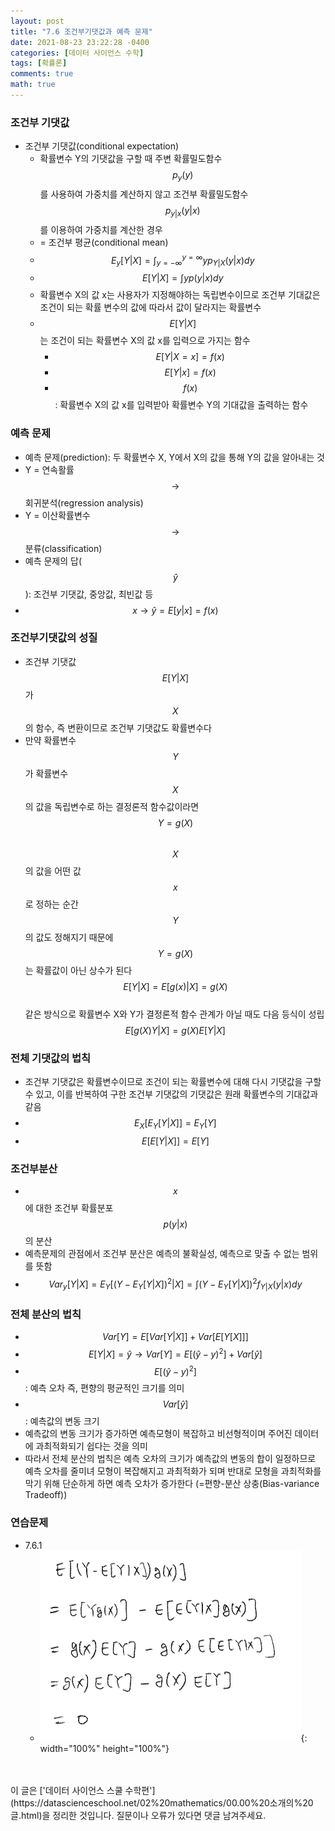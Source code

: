```yaml
---
layout: post
title: "7.6 조건부기댓값과 예측 문제"
date: 2021-08-23 23:22:28 -0400
categories: [데이터 사이언스 수학]
tags: [확률론]
comments: true
math: true
---
```


### 조건부 기댓값
- 조건부 기댓값(conditional expectation)
    - 확률변수 Y의 기댓값을 구할 때 주변 확률밀도함수 $$p_y(y)$$ 를 사용하여 가중치를 계산하지 않고 조건부 확률밀도함수 $$p_{y \vert x}(y \vert x)$$ 를 이용하여 가중치를 계산한 경우
    - = 조건부 평균(conditional mean)
    - $$E_y[Y \vert X] = \int_{y=- \infty}^{y=\infty} yp_{Y \vert X}(y \vert x)dy$$
    - $$E[Y \vert X] = \int yp(y \vert x)dy$$
    - 확률변수 X의 값 x는 사용자가 지정해야하는 독립변수이므로 조건부 기대값은 조건이 되는 확률 변수의 값에 따라서 값이 달라지는 확률변수
    - $$E[Y \vert X]$$ 는 조건이 되는 확률변수 X의 값 x를 입력으로 가지는 함수
        - $$E[Y \vert X = x] = f(x)$$
        - $$E[Y \vert x] = f(x)$$
        - $$f(x)$$: 확률변수 X의 값 x를 입력받아 확률변수 Y의 기대값을 출력하는 함수

### 예측 문제
- 예측 문제(prediction): 두 확률변수 X, Y에서 X의 값을 통해 Y의 값을 알아내는 것
- Y = 연속활률 $$\rightarrow$$ 회귀분석(regression analysis)
- Y = 이산확률변수 $$\rightarrow$$ 분류(classification)
- 예측 문제의 답($$\hat y$$): 조건부 기댓값, 중앙값, 최빈값 등
- $$x \rightarrow \hat y = E[y \vert x] = f(x)$$

### 조건부기댓값의 성질
- 조건부 기댓값 $$E[Y \vert X]$$ 가 $$X$$의 함수, 즉 변환이므로 조건부 기댓값도 확률변수다
- 만약 확률변수 $$Y$$가 확률변수 $$X$$의 값을 독립변수로 하는 결정론적 함수값이라면 <br/>
$$Y = g(X)$$ <br/>
$$X$$의 값을 어떤 값 $$x$$로 정하는 순간 $$Y$$의 값도 정해지기 때문에 $$Y = g(X)$$ 는 확률값이 아닌 상수가 된다 <br/>
$$E[Y \vert X] = E[g(x) \vert X] = g(X)$$ <br/>
같은 방식으로 확률변수 X와 Y가 결정론적 함수 관계가 아닐 때도 다음 등식이 성립 <br/>
$$E[g(X)Y \vert X] = g(X)E[Y \vert X]$$

### 전체 기댓값의 법칙
- 조건부 기댓값은 확률변수이므로 조건이 되는 확률변수에 대해 다시 기댓값을 구할 수 있고, 이를 반복하여 구한 조건부 기댓값의 기댓값은 원래 확률변수의 기대값과 같음
- $$E_X[E_Y[Y \vert X]] = E_Y[Y]$$
- $$E[E[Y \vert X]] = E[Y]$$

### 조건부분산
- $$x$$에 대한 조건부 확률분포 $$p(y \vert x)$$ 의 분산
- 예측문제의 관점에서 조건부 분산은 예측의 불확실성, 예측으로 맞출 수 없는 범위를 뜻함
- $$Var_y[Y \vert X] = E_Y[(Y-E_Y[Y \vert X])^2 \vert X] = \int (Y-E_Y[Y \vert X])^2 f_{Y \vert X} (y \vert x) dy$$

### 전체 분산의 법칙
- $$Var[Y] = E[Var[Y \vert X]] + Var[E[Y[X]]]$$
- $$E[Y \vert X] = \hat y \rightarrow Var[Y] = E[(\hat y -y)^2] + Var[\hat y]$$
- $$E[(\hat y - y)^2]$$: 예측 오차 즉, 편향의 평균적인 크기를 의미
- $$Var[\hat y]$$: 예측값의 변동 크기
- 예측값의 변동 크기가 증가하면 예측모형이 복잡하고 비선형적이며 주어진 데이터에 과최적화되기 쉽다는 것을 의미
- 따라서 전체 분산의 법칙은 예측 오차의 크기가 예측값의 변동의 합이 일정하므로 예측 오차를 줄미녀 모형이 복잡해지고 과최적화가 되며 반대로 모형을 과최적화를 막기 위해 단순하게 하면 예측 오차가 증가한다 (=편향-분산 상충(Bias-variance Tradeoff))

### 연습문제
- 7.6.1
    - ![1](/images/linearalgebra/7_6/1.png){: width="100%" height="100%"}

<br/>
<br/>
이 글은 ['데이터 사이언스 스쿨 수학편'](https://datascienceschool.net/02%20mathematics/00.00%20소개의%20글.html)을 정리한 것입니다.
질문이나 오류가 있다면 댓글 남겨주세요.